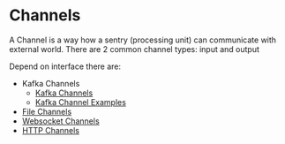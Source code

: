 # Channels

A Channel is a way how a sentry (processing unit) can communicate with external world. There are 2 common channel types: input and output

Depend on interface there are:

- Kafka Channels
    - [Kafka Channels](/docs/Channels/KafkaChannels.md)
    - [Kafka Channel Examples](/docs/Channels//KafkaChannelExamples.md)
- [File Channels](/docs/Channels/FileChannel.md)
- [Websocket Channels](/docs/Channels/WebscoketChannel.md)
- [HTTP Channels](/docs/Channels/HTTPChannels.md)
